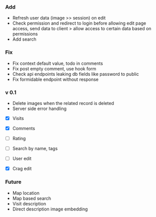 ### Add

- Refresh user data (image >> session) on edit
- Check permission and redirect to login before allowing edit page access, send data to client > allow access to certain data based on permissions
- Add search

### Fix

- Fix context default value, todo in comments
- Fix post empty comment, use hook form
- Check api endpoints leaking db fields like password to public
- Fix formidable endpoint without response

### v 0.1

- Delete images when the related record is deleted
- Server side error handling

- [x] Visits
- [x] Comments
- [ ] Rating

- [ ] Search by name, tags
- [ ] User edit
- [x] Crag edit

### Future

- Map location
- Map based search
- Visit description
- Direct description image embedding
